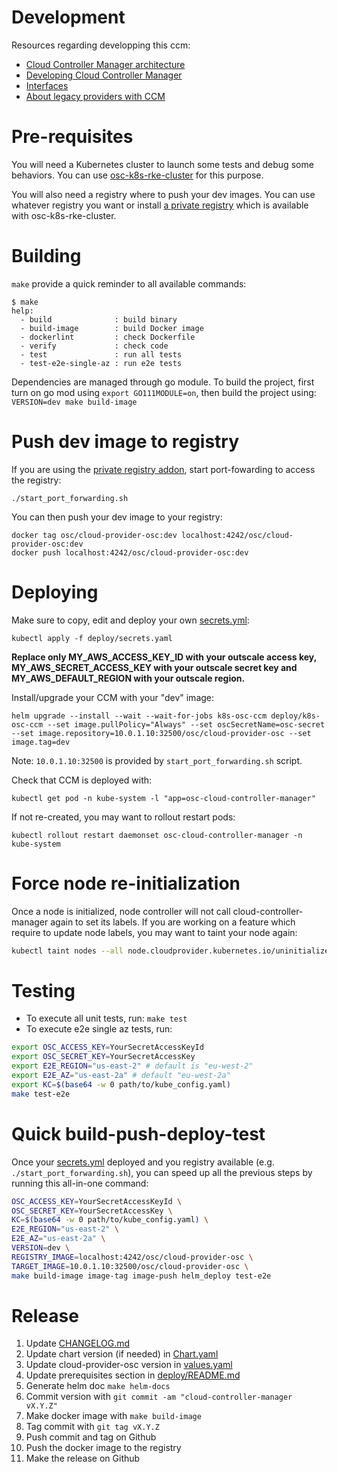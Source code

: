 # Development

Resources regarding developping this ccm:
- [Cloud Controller Manager architecture](https://kubernetes.io/docs/concepts/architecture/cloud-controller/)
- [Developing Cloud Controller Manager](https://kubernetes.io/docs/tasks/administer-cluster/developing-cloud-controller-manager/)
- [Interfaces](https://github.com/kubernetes/cloud-provider/blob/master/cloud.go)
- [About legacy providers with CCM](https://github.com/kubernetes/legacy-cloud-providers)

# Pre-requisites

You will need a Kubernetes cluster to launch some tests and debug some behaviors.
You can use [osc-k8s-rke-cluster](https://github.com/outscale-dev/osc-k8s-rke-cluster/) for this purpose.

You will also need a registry where to push your dev images. You can use whatever registry you want or install [a private registry](https://github.com/outscale-dev/osc-k8s-rke-cluster/tree/master/addons/docker-registry) which is available with osc-k8s-rke-cluster.

# Building

`make` provide a quick reminder to all available commands:
```shell
$ make
help:
  - build              : build binary
  - build-image        : build Docker image
  - dockerlint         : check Dockerfile
  - verify             : check code
  - test               : run all tests
  - test-e2e-single-az : run e2e tests
```

Dependencies are managed through go module. To build the project, first turn on go mod using `export GO111MODULE=on`, then build the project using: `VERSION=dev make build-image`

# Push dev image to registry

If you are using the [private registry addon](https://github.com/outscale-dev/osc-k8s-rke-cluster/tree/master/addons/docker-registry), start port-fowarding to access the registry:
```
./start_port_forwarding.sh
```

You can then push your dev image to your registry:
```
docker tag osc/cloud-provider-osc:dev localhost:4242/osc/cloud-provider-osc:dev
docker push localhost:4242/osc/cloud-provider-osc:dev
```

# Deploying

Make sure to copy, edit and deploy your own [secrets.yml](../deploy/secrets.example.yml):
```
kubectl apply -f deploy/secrets.yaml
```

**Replace only MY_AWS_ACCESS_KEY_ID with your outscale access key, MY_AWS_SECRET_ACCESS_KEY with your outscale secret key and MY_AWS_DEFAULT_REGION with your outscale region.**


Install/upgrade your CCM with your "dev" image:
```
helm upgrade --install --wait --wait-for-jobs k8s-osc-ccm deploy/k8s-osc-ccm --set image.pullPolicy="Always" --set oscSecretName=osc-secret --set image.repository=10.0.1.10:32500/osc/cloud-provider-osc --set image.tag=dev
```

Note: `10.0.1.10:32500` is provided by `start_port_forwarding.sh` script.

Check that CCM is deployed with:
```
kubectl get pod -n kube-system -l "app=osc-cloud-controller-manager"
```
If not re-created, you may want to rollout restart pods:
```
kubectl rollout restart daemonset osc-cloud-controller-manager -n kube-system
```

# Force node re-initialization

Once a node is initialized, node controller will not call cloud-controller-manager again to set its labels.
If you are working on a feature which require to update node labels, you may want to taint your node again:

```bash
kubectl taint nodes --all node.cloudprovider.kubernetes.io/uninitialized=true:NoSchedule
```

# Testing

* To execute all unit tests, run: `make test`
* To execute e2e single az tests, run: 
```bash
export OSC_ACCESS_KEY=YourSecretAccessKeyId
export OSC_SECRET_KEY=YourSecretAccessKey
export E2E_REGION="us-east-2" # default is "eu-west-2"
export E2E_AZ="us-east-2a" # default "eu-west-2a"
export KC=$(base64 -w 0 path/to/kube_config.yaml)
make test-e2e
```

# Quick build-push-deploy-test

Once your [secrets.yml](../deploy/secrets.example.yml) deployed and you registry available (e.g. `./start_port_forwarding.sh`),
you can speed up all the previous steps by running this all-in-one command:

```bash
OSC_ACCESS_KEY=YourSecretAccessKeyId \
OSC_SECRET_KEY=YourSecretAccessKey \
KC=$(base64 -w 0 path/to/kube_config.yaml) \
E2E_REGION="us-east-2" \
E2E_AZ="us-east-2a" \
VERSION=dev \
REGISTRY_IMAGE=localhost:4242/osc/cloud-provider-osc \
TARGET_IMAGE=10.0.1.10:32500/osc/cloud-provider-osc \
make build-image image-tag image-push helm_deploy test-e2e
```

# Release

1.  Update [CHANGELOG.md](CHANGELOG.md)
2.  Update chart version (if needed) in [Chart.yaml](../deploy/k8s-osc-ccm/Chart.yaml)
3.  Update cloud-provider-osc version in [values.yaml](../deploy/k8s-osc-ccm/values.yaml)
4.  Update prerequisites section in [deploy/README.md](../deploy/README.md)
5.  Generate helm doc `make helm-docs`
6.  Commit version with `git commit -am "cloud-controller-manager vX.Y.Z"`
7.  Make docker image with `make build-image`
8.  Tag commit with `git tag vX.Y.Z`
9.  Push commit and tag on Github
10. Push the docker image to the registry
11. Make the release on Github
